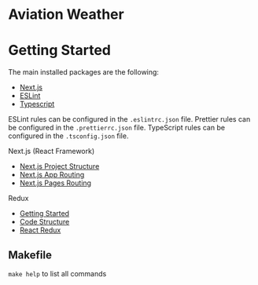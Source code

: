 # Aviation Weather

# Getting Started
The main installed packages are the following:
- [Next.js](https://nextjs.org/docs)
- [ESLint](https://eslint.org/docs/latest/rules/)
- [Typescript](https://www.typescriptlang.org/docs/)

ESLint rules can be configured in the `.eslintrc.json` file.
Prettier rules can be configured in the `.prettierrc.json` file.
TypeScript rules can be configured in the `.tsconfig.json` file.

Next.js (React Framework)
- [Next.js Project Structure](https://nextjs.org/docs/getting-started/project-structure)
- [Next.js App Routing](https://nextjs.org/docs/app/building-your-application/routing)
- [Next.js Pages Routing](https://nextjs.org/docs/pages/building-your-application/routing)

Redux
- [Getting Started](https://redux.js.org/introduction/getting-started)
- [Code Structure](https://redux.js.org/faq/code-structure)
- [React Redux](https://redux.js.org/faq/react-redux)

## Makefile
`make help` to list all commands